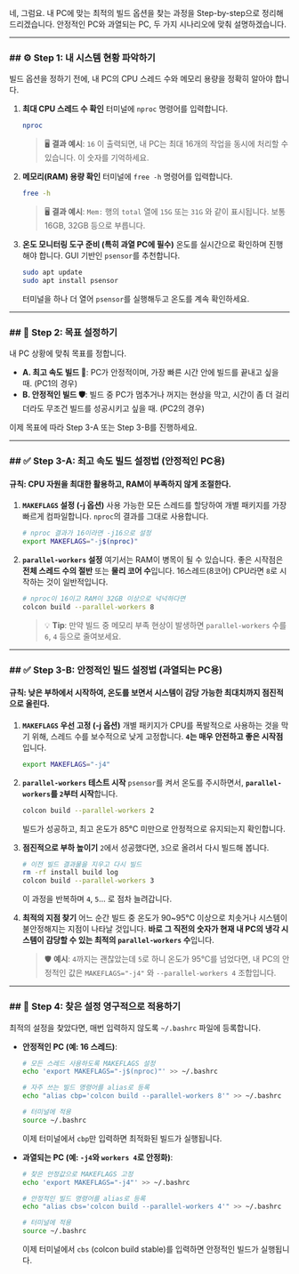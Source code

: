 네, 그럼요. 내 PC에 맞는 최적의 빌드 옵션을 찾는 과정을 Step-by-step으로 정리해 드리겠습니다. 안정적인 PC와 과열되는 PC, 두 가지 시나리오에 맞춰 설명하겠습니다.

-----

### \#\# ⚙️ Step 1: 내 시스템 현황 파악하기

빌드 옵션을 정하기 전에, 내 PC의 CPU 스레드 수와 메모리 용량을 정확히 알아야 합니다.

1.  **최대 CPU 스레드 수 확인**
    터미널에 `nproc` 명령어를 입력합니다.

    ```bash
    nproc
    ```

    > 🖥️ **결과 예시**: `16` 이 출력되면, 내 PC는 최대 16개의 작업을 동시에 처리할 수 있습니다. 이 숫자를 기억하세요.

2.  **메모리(RAM) 용량 확인**
    터미널에 `free -h` 명령어를 입력합니다.

    ```bash
    free -h
    ```

    > 🖥️ **결과 예시**: `Mem:` 행의 `total` 열에 `15G` 또는 `31G` 와 같이 표시됩니다. 보통 16GB, 32GB 등으로 부릅니다.

3.  **온도 모니터링 도구 준비 (특히 과열 PC에 필수)**
    온도를 실시간으로 확인하며 진행해야 합니다. GUI 기반인 `psensor`를 추천합니다.

    ```bash
    sudo apt update
    sudo apt install psensor
    ```

    터미널을 하나 더 열어 `psensor`를 실행해두고 온도를 계속 확인하세요.

-----

### \#\# 🎯 Step 2: 목표 설정하기

내 PC 상황에 맞춰 목표를 정합니다.

  * **A. 최고 속도 빌드 🚀**: PC가 안정적이며, 가장 빠른 시간 안에 빌드를 끝내고 싶을 때. (PC1의 경우)
  * **B. 안정적인 빌드 🛡️**: 빌드 중 PC가 멈추거나 꺼지는 현상을 막고, 시간이 좀 더 걸리더라도 무조건 빌드를 성공시키고 싶을 때. (PC2의 경우)

이제 목표에 따라 Step 3-A 또는 Step 3-B를 진행하세요.

-----

### \#\# ✅ Step 3-A: 최고 속도 빌드 설정법 (안정적인 PC용)

#### **규칙: CPU 자원을 최대한 활용하고, RAM이 부족하지 않게 조절한다.**

1.  **`MAKEFLAGS` 설정 (-j 옵션)**
    사용 가능한 모든 스레드를 할당하여 개별 패키지를 가장 빠르게 컴파일합니다. `nproc`의 결과를 그대로 사용합니다.

    ```bash
    # nproc 결과가 16이라면 -j16으로 설정
    export MAKEFLAGS="-j$(nproc)"
    ```

2.  **`parallel-workers` 설정**
    여기서는 RAM이 병목이 될 수 있습니다. 좋은 시작점은 **전체 스레드 수의 절반** 또는 **물리 코어 수**입니다. 16스레드(8코어) CPU라면 `8`로 시작하는 것이 일반적입니다.

    ```bash
    # nproc이 16이고 RAM이 32GB 이상으로 넉넉하다면
    colcon build --parallel-workers 8
    ```

    > 💡 **Tip**: 만약 빌드 중 메모리 부족 현상이 발생하면 `parallel-workers` 수를 `6`, `4` 등으로 줄여보세요.

-----

### \#\# ✅ Step 3-B: 안정적인 빌드 설정법 (과열되는 PC용)

#### **규칙: 낮은 부하에서 시작하여, 온도를 보면서 시스템이 감당 가능한 최대치까지 점진적으로 올린다.**

1.  **`MAKEFLAGS` 우선 고정 (-j 옵션)**
    개별 패키지가 CPU를 폭발적으로 사용하는 것을 막기 위해, 스레드 수를 보수적으로 낮게 고정합니다. **`4`는 매우 안전하고 좋은 시작점**입니다.

    ```bash
    export MAKEFLAGS="-j4"
    ```

2.  **`parallel-workers` 테스트 시작**
    `psensor`를 켜서 온도를 주시하면서, **`parallel-workers`를 `2`부터 시작**합니다.

    ```bash
    colcon build --parallel-workers 2
    ```

    빌드가 성공하고, 최고 온도가 85°C 미만으로 안정적으로 유지되는지 확인합니다.

3.  **점진적으로 부하 높이기**
    `2`에서 성공했다면, `3`으로 올려서 다시 빌드해 봅니다.

    ```bash
    # 이전 빌드 결과물을 지우고 다시 빌드
    rm -rf install build log
    colcon build --parallel-workers 3
    ```

    이 과정을 반복하며 `4`, `5`... 로 점차 늘려갑니다.

4.  **최적의 지점 찾기**
    어느 순간 빌드 중 온도가 90\~95°C 이상으로 치솟거나 시스템이 불안정해지는 지점이 나타날 것입니다. **바로 그 직전의 숫자가 현재 내 PC의 냉각 시스템이 감당할 수 있는 최적의 `parallel-workers` 수**입니다.

    > 🛡️ **예시**: `4`까지는 괜찮았는데 `5`로 하니 온도가 95°C를 넘었다면, 내 PC의 안정적인 값은 `MAKEFLAGS="-j4"` 와 `--parallel-workers 4` 조합입니다.

-----

### \#\# 📝 Step 4: 찾은 설정 영구적으로 적용하기

최적의 설정을 찾았다면, 매번 입력하지 않도록 `~/.bashrc` 파일에 등록합니다.

  * **안정적인 PC (예: 16 스레드)**:

    ```bash
    # 모든 스레드 사용하도록 MAKEFLAGS 설정
    echo 'export MAKEFLAGS="-j$(nproc)"' >> ~/.bashrc

    # 자주 쓰는 빌드 명령어를 alias로 등록
    echo "alias cbp='colcon build --parallel-workers 8'" >> ~/.bashrc

    # 터미널에 적용
    source ~/.bashrc
    ```

    이제 터미널에서 `cbp`만 입력하면 최적화된 빌드가 실행됩니다.

  * **과열되는 PC (예: `-j4`와 `workers 4`로 안정화)**:

    ```bash
    # 찾은 안정값으로 MAKEFLAGS 고정
    echo 'export MAKEFLAGS="-j4"' >> ~/.bashrc

    # 안정적인 빌드 명령어를 alias로 등록
    echo "alias cbs='colcon build --parallel-workers 4'" >> ~/.bashrc

    # 터미널에 적용
    source ~/.bashrc
    ```

    이제 터미널에서 `cbs` (colcon build stable)를 입력하면 안정적인 빌드가 실행됩니다.
